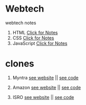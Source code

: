 # Webtech

webtech notes

1. HTML [Click for Notes](https://www.saketbhatnagar.in/html)
2. CSS [Click for Notes](https://www.saketbhatnagar.in/css)
3. JavaScript [Click for Notes](https://www.saketbhatnagar.in/js)

# clones

1. Myntra [see website](https://rahullkumr.github.io/webtech/remove_me) || [see code](https://github.com/Rahullkumr/webtech/tree/myntra_clone)

2. Amazon [see website](https://rahullkumr.github.io/webtech/remove_me) || [see code](https://github.com/Rahullkumr/webtech/tree/amazon_clone)

2. ISRO [see website](https://rahullkumr.github.io/webtech/) || [see code](https://github.com/Rahullkumr/webtech/tree/isro_clone)